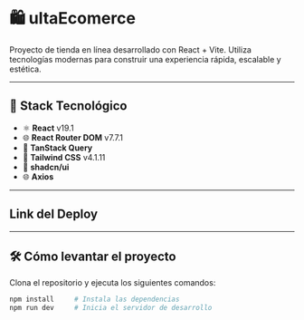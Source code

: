 # 🛍️ ultaEcomerce

Proyecto de tienda en línea desarrollado con React + Vite. Utiliza tecnologías modernas para construir una experiencia rápida, escalable y estética.

---

## 🚀 Stack Tecnológico

- ⚛️ **React** v19.1  
- 🌐 **React Router DOM** v7.7.1  
- 🔄 **TanStack Query**  
- 🎨 **Tailwind CSS** v4.1.11  
- 🧩 **shadcn/ui**  
- 🌐 **Axios**

---
## Link del Deploy

---

## 🛠️ Cómo levantar el proyecto

Clona el repositorio y ejecuta los siguientes comandos:

```bash
npm install     # Instala las dependencias
npm run dev     # Inicia el servidor de desarrollo



